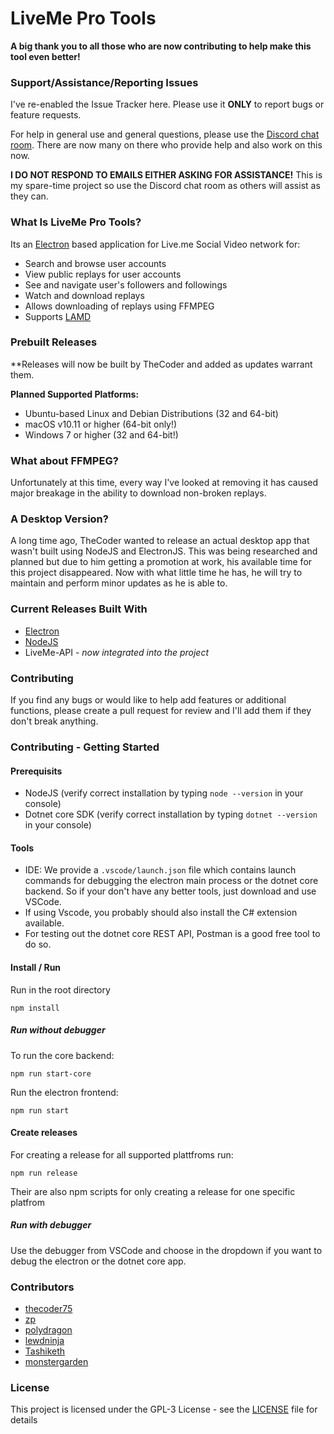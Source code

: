 # LiveMe Pro Tools

**A big thank you to all those who are now contributing to help make this tool even better!**

### Support/Assistance/Reporting Issues
I've re-enabled the Issue Tracker here.  Please use it **ONLY** to report bugs or feature requests.

For help in general use and general questions, please use the [Discord chat room](https://discord.gg/A5p2aF4).  There are now many on there who provide help and also work on this now.

**I DO NOT RESPOND TO EMAILS EITHER ASKING FOR ASSISTANCE!**  This is my spare-time project so use the Discord chat room as others will assist as they can.

### What Is LiveMe Pro Tools?
Its an [Electron](https://electronjs.org) based application for Live.me Social Video network for:
- Search and browse user accounts
- View public replays for user accounts
- See and navigate user's followers and followings
- Watch and download replays
- Allows downloading of replays using FFMPEG
- Supports [LAMD](https://notabug.org/thecoder75/lamd)

### Prebuilt Releases
**Releases will now be built by TheCoder and added as updates warrant them.

**Planned Supported Platforms:**
- Ubuntu-based Linux and Debian Distributions (32 and 64-bit)
- macOS v10.11 or higher (64-bit only!)
- Windows 7 or higher (32 and 64-bit!)

### What about FFMPEG?
Unfortunately at this time, every way I've looked at removing it has caused major breakage in the ability to download non-broken replays.

### A Desktop Version?
A long time ago, TheCoder wanted to release an actual desktop app that wasn't built using NodeJS and ElectronJS.  This was being researched and planned but due to him getting a promotion at work, his available time for this project disappeared.  Now with what little time he has, he will try to maintain and perform minor updates as he is able to.

### Current Releases Built With
* [Electron](http://electron.atom.io)
* [NodeJS](http://nodejs.org)
* LiveMe-API - *now integrated into the project*

### Contributing
If you find any bugs or would like to help add features or additional functions, please create a pull request for review and I'll add them if they don't break anything.

### Contributing - Getting Started
#### Prerequisits
- NodeJS (verify correct installation by typing `node --version` in your console)
- Dotnet core SDK (verify correct installation by typing `dotnet --version` in your console)

#### Tools
- IDE: We provide a `.vscode/launch.json` file which contains launch commands for debugging the electron main process or the dotnet core backend. So if your don't have any better tools, just download and use VSCode.
- If using Vscode, you probably should also install the C# extension available.
- For testing out the dotnet core REST API, Postman is a good free tool to do so.

#### Install / Run
Run in the root directory
```
npm install 
```

##### Run without debugger
To run the core backend:
```
npm run start-core 
```
Run the electron frontend:
```
npm run start
```

#### Create releases
For creating a release for all supported plattfroms run:
```
npm run release
```
Their are also npm scripts for only creating a release for one specific platfrom


##### Run with debugger
 Use the debugger from VSCode and choose in the dropdown if you want to debug the electron or the dotnet core app.




### Contributors
* [thecoder75](https://notabug.com/thecoder75)
* [zp](https://github.com/zp)
* [polydragon](https://github.com/polydragon)
* [lewdninja](https://github.com/lewdninja)
* [Tashiketh](https://notabug.org/Tashiketh)
* [monstergarden](https://notabug.org/monstergarden)

### License
This project is licensed under the GPL-3 License - see the [LICENSE](LICENSE) file for details

